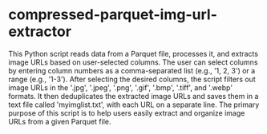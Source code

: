 # compressed-parquet-img-url-extractor

This Python script reads data from a Parquet file, processes it, and extracts image URLs based on user-selected columns. The user can select columns by entering column numbers as a comma-separated list (e.g., '1, 2, 3') or a range (e.g., '1-3'). After selecting the desired columns, the script filters out image URLs in the '.jpg', '.jpeg', '.png', '.gif', '.bmp', '.tiff', and '.webp' formats. It then deduplicates the extracted image URLs and saves them in a text file called 'myimglist.txt', with each URL on a separate line. The primary purpose of this script is to help users easily extract and organize image URLs from a given Parquet file.
